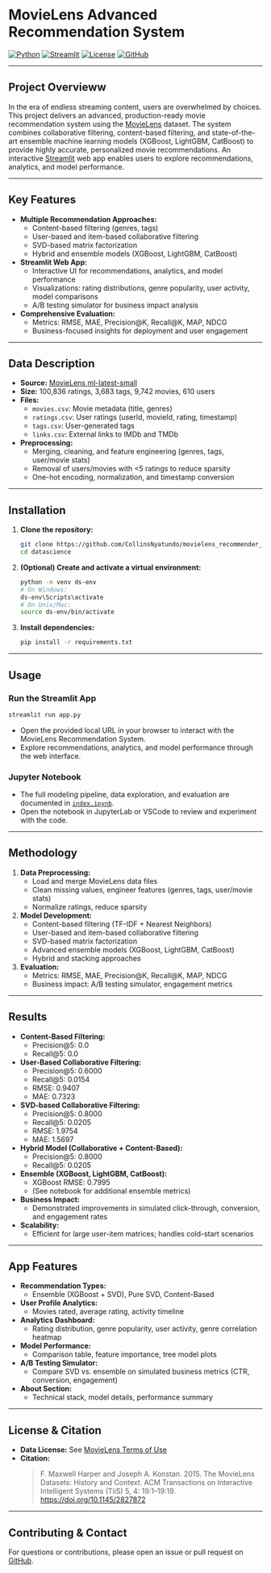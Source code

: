 

# MovieLens Advanced Recommendation System

[![Python](https://img.shields.io/badge/python-3.8%2B-blue.svg)](https://www.python.org/)
[![Streamlit](https://img.shields.io/badge/streamlit-%E2%9C%94%EF%B8%8F-brightgreen)](https://streamlit.io/)
[![License](https://img.shields.io/badge/license-CC%20BY--NC%204.0-lightgrey.svg)](https://grouplens.org/datasets/movielens/)
[![GitHub](https://img.shields.io/badge/GitHub-Repo-blue?logo=github)](https://github.com/CollinsNyatundo/movielens_recommender_system)

---

## Project Overvieww

In the era of endless streaming content, users are overwhelmed by choices. This project delivers an advanced, production-ready movie recommendation system using the [MovieLens](https://grouplens.org/datasets/movielens/) dataset. The system combines collaborative filtering, content-based filtering, and state-of-the-art ensemble machine learning models (XGBoost, LightGBM, CatBoost) to provide highly accurate, personalized movie recommendations. An interactive [Streamlit](https://streamlit.io/) web app enables users to explore recommendations, analytics, and model performance.

---

## Key Features

- **Multiple Recommendation Approaches:**
  - Content-based filtering (genres, tags)
  - User-based and item-based collaborative filtering
  - SVD-based matrix factorization
  - Hybrid and ensemble models (XGBoost, LightGBM, CatBoost)
- **Streamlit Web App:**
  - Interactive UI for recommendations, analytics, and model performance
  - Visualizations: rating distributions, genre popularity, user activity, model comparisons
  - A/B testing simulator for business impact analysis
- **Comprehensive Evaluation:**
  - Metrics: RMSE, MAE, Precision@K, Recall@K, MAP, NDCG
  - Business-focused insights for deployment and user engagement

---

## Data Description

- **Source:** [MovieLens ml-latest-small](https://grouplens.org/datasets/movielens/)
- **Size:** 100,836 ratings, 3,683 tags, 9,742 movies, 610 users
- **Files:**
  - `movies.csv`: Movie metadata (title, genres)
  - `ratings.csv`: User ratings (userId, movieId, rating, timestamp)
  - `tags.csv`: User-generated tags
  - `links.csv`: External links to IMDb and TMDb
- **Preprocessing:**
  - Merging, cleaning, and feature engineering (genres, tags, user/movie stats)
  - Removal of users/movies with <5 ratings to reduce sparsity
  - One-hot encoding, normalization, and timestamp conversion

---

## Installation

1. **Clone the repository:**
   ```bash
   git clone https://github.com/CollinsNyatundo/movielens_recommender_system.git
   cd datascience
   ```
2. **(Optional) Create and activate a virtual environment:**
   ```bash
   python -m venv ds-env
   # On Windows:
   ds-env\Scripts\activate
   # On Unix/Mac:
   source ds-env/bin/activate
   ```
3. **Install dependencies:**
   ```bash
   pip install -r requirements.txt
   ```

---

## Usage

### Run the Streamlit App

```bash
streamlit run app.py
```
- Open the provided local URL in your browser to interact with the MovieLens Recommendation System.
- Explore recommendations, analytics, and model performance through the web interface.

### Jupyter Notebook
- The full modeling pipeline, data exploration, and evaluation are documented in [`index.ipynb`](index.ipynb).
- Open the notebook in JupyterLab or VSCode to review and experiment with the code.

---

## Methodology

1. **Data Preprocessing:**
   - Load and merge MovieLens data files
   - Clean missing values, engineer features (genres, tags, user/movie stats)
   - Normalize ratings, reduce sparsity
2. **Model Development:**
   - Content-based filtering (TF-IDF + Nearest Neighbors)
   - User-based and item-based collaborative filtering
   - SVD-based matrix factorization
   - Advanced ensemble models (XGBoost, LightGBM, CatBoost)
   - Hybrid and stacking approaches
3. **Evaluation:**
   - Metrics: RMSE, MAE, Precision@K, Recall@K, MAP, NDCG
   - Business impact: A/B testing simulator, engagement metrics

---

## Results

- **Content-Based Filtering:**
  - Precision@5: 0.0
  - Recall@5: 0.0
- **User-Based Collaborative Filtering:**
  - Precision@5: 0.6000
  - Recall@5: 0.0154
  - RMSE: 0.9407
  - MAE: 0.7323
- **SVD-based Collaborative Filtering:**
  - Precision@5: 0.8000
  - Recall@5: 0.0205
  - RMSE: 1.9754
  - MAE: 1.5697
- **Hybrid Model (Collaborative + Content-Based):**
  - Precision@5: 0.8000
  - Recall@5: 0.0205
- **Ensemble (XGBoost, LightGBM, CatBoost):**
  - XGBoost RMSE: 0.7995
  - (See notebook for additional ensemble metrics)
- **Business Impact:**
  - Demonstrated improvements in simulated click-through, conversion, and engagement rates
- **Scalability:**
  - Efficient for large user-item matrices; handles cold-start scenarios

---

## App Features

- **Recommendation Types:**
  - Ensemble (XGBoost + SVD), Pure SVD, Content-Based
- **User Profile Analytics:**
  - Movies rated, average rating, activity timeline
- **Analytics Dashboard:**
  - Rating distribution, genre popularity, user activity, genre correlation heatmap
- **Model Performance:**
  - Comparison table, feature importance, tree model plots
- **A/B Testing Simulator:**
  - Compare SVD vs. ensemble on simulated business metrics (CTR, conversion, engagement)
- **About Section:**
  - Technical stack, model details, performance summary

---

## License & Citation

- **Data License:** See [MovieLens Terms of Use](https://grouplens.org/datasets/movielens/)
- **Citation:**
  > F. Maxwell Harper and Joseph A. Konstan. 2015. The MovieLens Datasets: History and Context. ACM Transactions on Interactive Intelligent Systems (TiiS) 5, 4: 19:1–19:19. https://doi.org/10.1145/2827872

---

## Contributing & Contact

For questions or contributions, please open an issue or pull request on [GitHub](https://github.com/CollinsNyatundo/movielens_recommender_system). 
